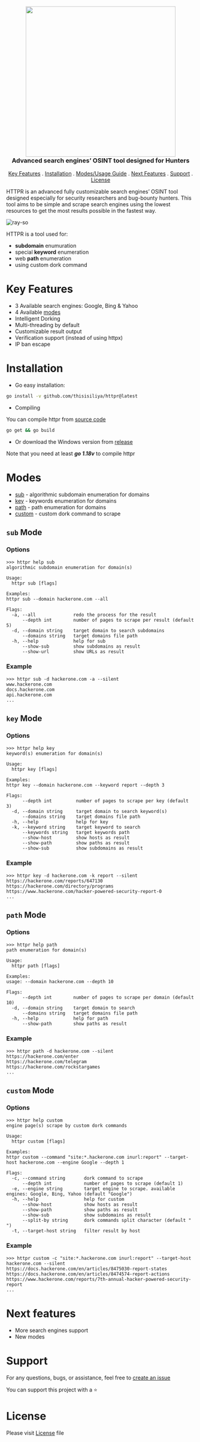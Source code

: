 <h3 align="center">
  <img src="https://github.com/thisisiliya/httpr/assets/66384228/5495f1de-eebd-4fb3-a540-3c2af81f248b" width="400px">
  <br>
  Advanced search engines’ OSINT tool designed for Hunters
</h3>
<p align="center">
  <a href="#key-features">Key Features</a> .
  <a href="#installation">Installation</a> .
  <a href="#modes">Modes/Usage Guide</a> .
  <a href="#next-features">Next Features</a> .
  <a href="#support">Support</a> .
  <a href="#license">License</a>
</p>

HTTPR is an advanced fully customizable search engines’ OSINT tool designed especially for security researchers and bug-bounty hunters. This tool aims to be simple and scrape search engines using the lowest resources to get the most results possible in the fastest way.

![ray-so](https://github.com/thisisiliya/httpr/assets/66384228/750e3662-38b1-4211-9096-e46a08ec4bce)

HTTPR is a tool used for:
- **subdomain** enumuration
- special **keyword** enumeration
- web **path** enumeration
- using custom dork command

# Key Features
- 3 Available search engines: Google, Bing & Yahoo
- 4 Available [modes](#modes)
- Intelligent Dorking
- Multi-threading by default
- Customizable result output
- Verification support (instead of using httpx)
- IP ban escape

# Installation
- Go easy installation:
```bash
go install -v github.com/thisisiliya/httpr@latest
```

- Compiling

You can compile httpr from [source code](https://github.com/thisisiliya/httpr/releases)
```bash
go get && go build
```

- Or download the Windows version from [release](https://github.com/thisisiliya/httpr/releases)

Note that you need at least ***go 1.18v*** to compile httpr

# Modes

- [sub](#sub-mode) - algorithmic subdomain enumeration for domains
- [key](#key-mode) - keywords enumeration for domains
- [path](#path-mode) - path enumeration for domains
- [custom](#custom-mode) - custom dork command to scrape

## `sub` Mode
### Options
```
>>> httpr help sub
algorithmic subdomain enumeration for domain(s)

Usage:
  httpr sub [flags]

Examples:
httpr sub --domain hackerone.com --all

Flags:
  -a, --all              redo the process for the result
      --depth int        number of pages to scrape per result (default 5)
  -d, --domain string    target domain to search subdomains
      --domains string   target domains file path
  -h, --help             help for sub
      --show-sub         show subdomains as result
      --show-url         show URLs as result
```
### Example
```
>>> httpr sub -d hackerone.com -a --silent
www.hackerone.com
docs.hackerone.com
api.hackerone.com
...
```

## `key` Mode
### Options
```
>>> httpr help key
keyword(s) enumeration for domain(s)

Usage:
  httpr key [flags]

Examples:
httpr key --domain hackerone.com --keyword report --depth 3

Flags:
      --depth int         number of pages to scrape per key (default 3)
  -d, --domain string     target domain to search keyword(s)
      --domains string    target domains file path
  -h, --help              help for key
  -k, --keyword string    target keyword to search
      --keywords string   target keywords path
      --show-host         show hosts as result
      --show-path         show paths as result
      --show-sub          show subdomains as result
```
### Example
```
>>> httpr key -d hackerone.com -k report --silent
https://hackerone.com/reports/647130
https://hackerone.com/directory/programs
https://www.hackerone.com/hacker-powered-security-report-0
...
```

## `path` Mode
### Options
```
>>> httpr help path
path enumeration for domain(s)

Usage:
  httpr path [flags]

Examples:
usage: --domain hackerone.com --depth 10

Flags:
      --depth int        number of pages to scrape per domain (default 10)
  -d, --domain string    target domain to search
      --domains string   target domains file path
  -h, --help             help for path
      --show-path        show paths as result
```
### Example 
```
>>> httpr path -d hackerone.com --silent
https://hackerone.com/enter
https://hackerone.com/telegram
https://hackerone.com/rockstargames
...
```

## `custom` Mode
### Options
```
>>> httpr help custom
engine page(s) scrape by custom dork commands

Usage:
  httpr custom [flags]

Examples:
httpr custom --command "site:*.hackerone.com inurl:report" --target-host hackerone.com --engine Google --depth 1

Flags:
  -c, --command string       dork command to scrape
      --depth int            number of pages to scrape (default 1)
  -e, --engine string        target engine to scrape. available engines: Google, Bing, Yahoo (default "Google")
  -h, --help                 help for custom
      --show-host            show hosts as result
      --show-path            show paths as result
      --show-sub             show subdomains as result
      --split-by string      dork commands split character (default " ")
  -t, --target-host string   filter result by host
```
### Example
```
>>> httpr custom -c "site:*.hackerone.com inurl:report" --target-host hackerone.com --silent
https://docs.hackerone.com/en/articles/8475030-report-states
https://docs.hackerone.com/en/articles/8474574-report-actions
https://www.hackerone.com/reports/7th-annual-hacker-powered-security-report
...
```

# Next features
- More search engines support
- New modes

# Support
For any questions, bugs, or assistance, feel free to [create an issue](https://github.com/thisisiliya/httpr/issues/new)

You can support this project with a ⭐

# License
Please visit [License](https://github.com/thisisiliya/httpr/blob/main/LICENSE) file
